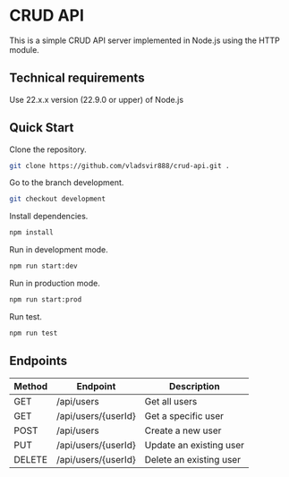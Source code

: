 # CRUD API

This is a simple CRUD API server implemented in Node.js using the HTTP module.

## Technical requirements

Use 22.x.x version (22.9.0 or upper) of Node.js

## Quick Start

Clone the repository.

```bash
git clone https://github.com/vladsvir888/crud-api.git .
```

Go to the branch development.

```bash
git checkout development
```

Install dependencies.

```bash
npm install
```

Run in development mode.

```bash
npm run start:dev
```

Run in production mode.

```bash
npm run start:prod
```

Run test.

```bash
npm run test
```

## Endpoints

| Method | Endpoint            | Description             |
| ------ | ------------------- | ----------------------- |
| GET    | /api/users          | Get all users           |
| GET    | /api/users/{userId} | Get a specific user     |
| POST   | /api/users          | Create a new user       |
| PUT    | /api/users/{userId} | Update an existing user |
| DELETE | /api/users/{userId} | Delete an existing user |

